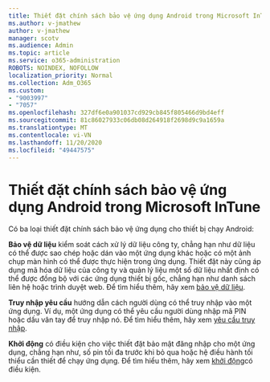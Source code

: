 ```yaml
---
title: Thiết đặt chính sách bảo vệ ứng dụng Android trong Microsoft InTune
ms.author: v-jmathew
author: v-jmathew
manager: scotv
ms.audience: Admin
ms.topic: article
ms.service: o365-administration
ROBOTS: NOINDEX, NOFOLLOW
localization_priority: Normal
ms.collection: Adm_O365
ms.custom:
- "9003997"
- "7057"
ms.openlocfilehash: 327df6e0a901037cd929cb845f805466d9bd4eff
ms.sourcegitcommit: 81c86027933c06db08d264918f2698d9c9a1659a
ms.translationtype: MT
ms.contentlocale: vi-VN
ms.lasthandoff: 11/20/2020
ms.locfileid: "49447575"
---
```

# <a name="android-app-protection-policy-settings-in-microsoft-intune"></a>Thiết đặt chính sách bảo vệ ứng dụng Android trong Microsoft InTune

Có ba loại thiết đặt chính sách bảo vệ ứng dụng cho thiết bị chạy Android:

**Bảo vệ dữ liệu** kiểm soát cách xử lý dữ liệu công ty, chẳng hạn như dữ liệu có thể được sao chép hoặc dán vào một ứng dụng khác hoặc có một ảnh chụp màn hình có thể được thực hiện trong ứng dụng. Thiết đặt này cũng áp dụng mã hóa dữ liệu của công ty và quản lý liệu một số dữ liệu nhất định có thể được đồng bộ với các ứng dụng thiết bị gốc, chẳng hạn như danh sách liên hệ hoặc trình duyệt web. Để tìm hiểu thêm, hãy xem [bảo vệ dữ liệu](https://go.microsoft.com/fwlink/?linkid=2135259).

**Truy nhập yêu cầu** hướng dẫn cách người dùng có thể truy nhập vào một ứng dụng. Ví dụ, một ứng dụng có thể yêu cầu người dùng nhập mã PIN hoặc dấu vân tay để truy nhập nó. Để tìm hiểu thêm, hãy xem [yêu cầu truy nhập](https://go.microsoft.com/fwlink/?linkid=2135260).

**Khởi động** có điều kiện cho việc thiết đặt bảo mật đăng nhập cho một ứng dụng, chẳng hạn như, số pin tối đa trước khi bỏ qua hoặc hệ điều hành tối thiểu cần thiết để chạy ứng dụng. Để tìm hiểu thêm, hãy xem [khởi động](https://go.microsoft.com/fwlink/?linkid=2135507)có điều kiện.
